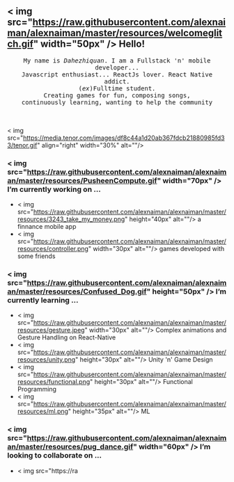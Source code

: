 ## < img src="https://raw.githubusercontent.com/alexnaiman/alexnaiman/master/resources/welcomeglitch.gif" width="50px" /> Hello!

<p align="center" >
  <samp>
    My name is <em>Dahezhiquan</em>. I am a Fullstack 'n' mobile developer... 
  <br/> Javascript enthusiast... ReactJs lover. React Native addict. 
    <br/> (<em>ex</em>)Fulltime student.
      <br/>
Creating games for fun, composing songs,
          <br/>
continuously learning, wanting to help the community
  </samp>
  <br/>
  <br/>
  <br/>
</p >

< img src="https://media.tenor.com/images/df8c44a1d20ab367fdcb21880985fd33/tenor.gif" align="right"  width="30%" alt=""/>

### < img src="https://raw.githubusercontent.com/alexnaiman/alexnaiman/master/resources/PusheenCompute.gif" width="70px" /> I’m currently working on ...

- < img src="https://raw.githubusercontent.com/alexnaiman/alexnaiman/master/resources/3243_take_my_money.png" height="40px"  alt=""/>  a finnance mobile app
- < img src="https://raw.githubusercontent.com/alexnaiman/alexnaiman/master/resources/controller.png" width="30px"  alt=""/>  games developed with some friends

### < img src="https://raw.githubusercontent.com/alexnaiman/alexnaiman/master/resources/Confused_Dog.gif" height="50px" /> I’m currently learning ...

- < img src="https://raw.githubusercontent.com/alexnaiman/alexnaiman/master/resources/gesture.jpeg" width="30px"  alt=""/> Complex animations and Gesture Handling on React-Native
- < img src="https://raw.githubusercontent.com/alexnaiman/alexnaiman/master/resources/unity.png" height="30px"  alt=""/> Unity 'n' Game Design
- < img src="https://raw.githubusercontent.com/alexnaiman/alexnaiman/master/resources/functional.png" height="30px"  alt=""/> Functional Programming
- < img src="https://raw.githubusercontent.com/alexnaiman/alexnaiman/master/resources/ml.png" height="35px"  alt=""/> ML

### < img src="https://raw.githubusercontent.com/alexnaiman/alexnaiman/master/resources/pug_dance.gif" width="60px" /> I’m looking to collaborate on ...

- < img src="https://ra
